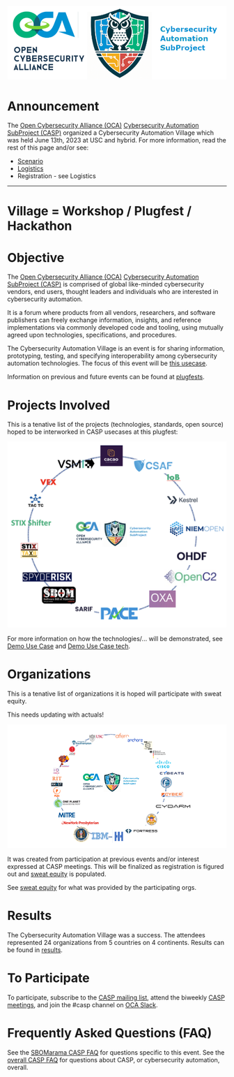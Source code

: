 ![logo](../../Images/Casp-landscape3.png)
---

# Announcement

The 
[Open Cybersecurity Alliance (OCA)](https://opencybersecurityalliance.org/)
[Cybersecurity Automation SubProject (CASP)](https://opencybersecurityalliance.org/casp/)
organized a Cybersecurity Automation Village
which was held June 13th, 2023 at USC and hybrid.
For more information, read the rest of this page and/or see:
* [Scenario](./UseCases/README.md)
* [Logistics](./logistics.md)
* Registration - see Logistics

---


# Village = Workshop / Plugfest / Hackathon

# Objective
The [Open Cybersecurity Alliance (OCA)](https://opencybersecurityalliance.org/)
[Cybersecurity Automation SubProject (CASP)](https://opencybersecurityalliance.org/casp/)
is comprised of global like-minded cybersecurity vendors, end users, thought leaders and individuals who are interested in cybersecurity automation.

It is a forum where products from all vendors, researchers, and software publishers can freely exchange information, insights, and reference implementations via commonly developed code and tooling, using mutually agreed upon technologies, specifications, and procedures.

The Cybersecurity Automation Village is an event is for 
sharing information, prototyping, testing, 
and specifying interoperability among cybersecurity automation technologies.
The focus of this event will be [this usecase](./UseCases/README.md).

Information on previous and future events can be found at
[plugfests](../../Plugfests/).

# Projects Involved
This is a tenative list of the projects (technologies, standards, open source) hoped to be interworked
in CASP usecases at this plugfest:

![technologies](../../Images/CASP_technologies.png)

For more information on how the technologies/... will be demonstrated,
see [Demo Use Case](./UseCases/README.md)
and [Demo Use Case tech](./UseCases/use_case_tech.md).

# Organizations
This is a tenative list of organizations it is hoped will participate
with sweat equity.

This needs updating with actuals!

![orgs](../../Images/CASP_orgs2.png)

It was created from participation at previous events and/or interest
expressed at CASP meetings.
This will be finalized as registration is figured out and
[sweat equity](./SweatEquity/README.md) is populated.

See [sweat equity](./SweatEquity/README.md)
for what was provided by the participating orgs.

# Results
The Cybersecurity Automation Village was a success.
The attendees represented 24 organizations from 5 countries on 4 continents.
Results can be found in [results](./Results/README.md).

# To Participate
To participate, subscribe to the
[CASP mailing list](https://lists.oasis-open-projects.org/g/oca-casp),
attend the biweekly
[CASP meetings](https://lists.oasis-open-projects.org/g/oca-casp/calendar),
and join the #casp channel on [OCA Slack](https://app.slack.com).

# Frequently Asked Questions (FAQ)
See the [SBOMarama CASP FAQ](faq.md) for questions 
specific to this event. 
See the [overall CASP FAQ](../../CASP-FAQ.md) for questions 
about CASP, or cybersecurity automation, overall.
